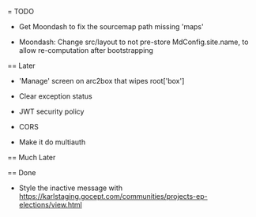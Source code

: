 = TODO

- Get Moondash to fix the sourcemap path missing 'maps'

- Moondash: Change src/layout to not pre-store MdConfig.site.name, to 
  allow re-computation after bootstrapping

== Later

- 'Manage' screen on arc2box that wipes root['box']

- Clear exception status

- JWT security policy
  
- CORS
  
- Make it do multiauth


== Much Later

== Done

- Style the inactive message with https://karlstaging.gocept.com/communities/projects-ep-elections/view.html

